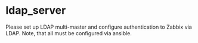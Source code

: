 # ldap_server
Please set up LDAP multi-master and configure authentication to Zabbix via LDAP. Note, that all must be configured via ansible.

